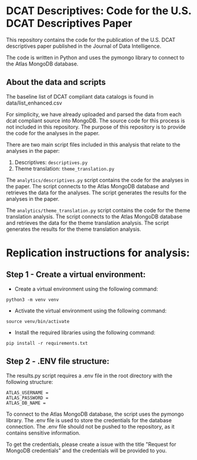 # DCAT Descriptives: Code for the U.S. DCAT Descriptives Paper

This repository contains the code for the publication of the U.S. DCAT descriptives paper published in the Journal of Data Intelligence. 

The code is written in Python and uses the pymongo library to connect to the Atlas MongoDB database.

## About the data and scripts 

The baseline list of DCAT compliant data catalogs is found in data/list_enhanced.csv 

For simplicity, we have already uploaded and parsed the data from each dcat compliant source into MongoDB. The source code for this process is not included in this repository. The purpose of this repository is to provide the code for the analyses in the paper.

There are two main script files included in this analysis that relate to the analyses in the paper:
1. Descriptives: `descriptives.py`
2. Theme translation: `theme_translation.py`

The `analytics/descriptives.py` script contains the code for the analyses in the paper. The script connects to the Atlas MongoDB database and retrieves the data for the analyses. The script generates the results for the analyses in the paper.

The `analytics/theme_translation.py` script contains the code for the theme translation analysis. The script connects to the Atlas MongoDB database and retrieves the data for the theme translation analysis. The script generates the results for the theme translation analysis.

# Replication instructions for analysis: 

## Step 1 - Create a virtual environment:
- Create a virtual environment using the following command:
```
python3 -m venv venv
```
- Activate the virtual environment using the following command:
```
source venv/bin/activate
```
- Install the required libraries using the following command:
```
pip install -r requirements.txt
```


## Step 2 - .ENV file structure:

The results.py script requires a .env file in the root directory with the following structure:

```
ATLAS_USERNAME = 
ATLAS_PASSWORD = 
ATLAS_DB_NAME = 
```

To connect to the Atlas MongoDB database, the script uses the pymongo library. The .env file is used to store the credentials for the database connection. The .env file should not be pushed to the repository, as it contains sensitive information.

To get the credentials, please create a issue with the title "Request for MongoDB credentials" and the credentials will be provided to you.